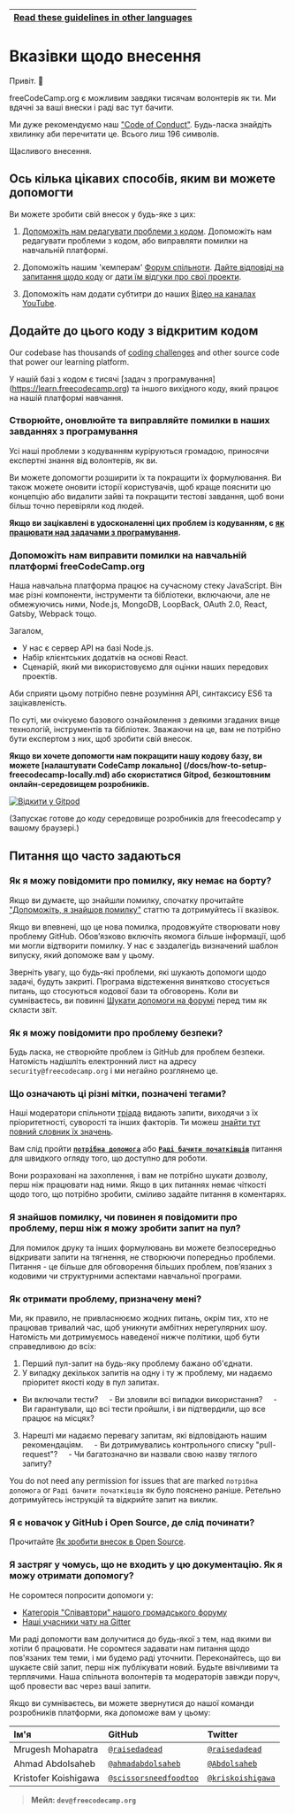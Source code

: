 <!-- do not translate this -->
| [Read these guidelines in other languages](/docs/i18n-languages) |
|-|
<!-- do not translate this -->

# Вказівки щодо внесення

Привіт. 👋

freeCodeCamp.org є можливим завдяки тисячам волонтерів як ти. Ми вдячні за ваші внески і раді вас тут бачити.

Ми дуже рекомендуємо наш ["Code of Conduct"](https://www.freecodecamp.org/code-of-conduct). Будь-ласка знайдіть хвилинку аби перечитати це. Всього лиш 196 символів.

Щасливого внесення.

## Ось кілька цікавих способів, яким ви можете допомогти

Ви можете зробити свій внесок у будь-яке з цих:

1. [Допоможіть нам редагувати проблеми з кодом](#contribute-to-this-open-source-codebase). Допоможіть нам редагувати проблеми з кодом, або виправляти помилки на навчальній платформі.

2. Допоможіть нашим 'кемперам' [Форум спільноти](https://www.freecodecamp.org/forum/). [Дайте відповіді на запитання щодо коду](https://www.freecodecamp.org/forum/?max_posts=1) or [дати їм відгуки про свої проекти](https://www.freecodecamp.org/forum/c/project-feedback?max_posts=1).

3. Допоможіть нам додати субтитри до наших [Відео на каналах YouTube](https://www.youtube.com/channel/UC8butISFwT-Wl7EV0hUK0BQ/videos).

## Додайте до цього коду з відкритим кодом

Our codebase has thousands of [coding challenges](https://learn.freecodecamp.org) and other source code that power our learning platform.

У нашій базі з кодом є тисячі [задач з програмування] (https://learn.freecodecamp.org) та іншого вихідного коду, який працює на нашій платформі навчання.

### Створюйте, оновлюйте та виправляйте помилки в наших завданнях з програмування

Усі наші проблеми з кодуванням куріруються громадою, приносячи експертні знання від волонтерів, як ви.

Ви можете допомогти розширити їх та покращити їх формулювання. Ви також можете оновити історії користувачів, щоб краще пояснити цю концепцію або видалити зайві та покращити тестові завдання, щоб вони більш точно перевіряли код людей.

**Якщо ви зацікавлені в удосконаленні цих проблем із кодуванням, є [як працювати над задачами з програмування](/docs/how-to-work-on-coding-challenges.md).**

### Допоможіть нам виправити помилки на навчальній платформі freeCodeCamp.org

Наша навчальна платформа працює на сучасному стеку JavaScript. Він має різні компоненти, інструменти та бібліотеки, включаючи, але не обмежуючись ними, Node.js, MongoDB, LoopBack, OAuth 2.0, React, Gatsby, Webpack тощо.

Загалом,

- У нас є сервер API на базі Node.js.
- Набір клієнтських додатків на основі React.
- Сценарій, який ми використовуємо для оцінки наших передових проектів.

Аби сприяти цьому потрібно певне розуміння API, синтаксису ES6 та зацікавленість.

По суті, ми очікуємо базового ознайомлення з деякими згаданих вище технологій, інструментів та бібліотек. Зважаючи на це, вам не потрібно бути експертом з них, щоб зробити свій внесок.

**Якщо ви хочете допомогти нам покращити нашу кодову базу, ви можете [налаштувати CodeCamp локально] (/docs/how-to-setup-freecodecamp-locally.md) або скористатися Gitpod, безкоштовним онлайн-середовищем розробників.**

[![Відкити у Gitpod](https://gitpod.io/button/open-in-gitpod.svg)](https://gitpod.io/#https://github.com/freeCodeCamp/freeCodeCamp)

(Запускає готове до коду середовище розробників для freecodecamp у вашому браузері.)

## Питання що часто задаються

### Як я можу повідомити про помилку, яку немає на борту?

Якщо ви думаєте, що знайшли помилку, спочатку прочитайте ["Допоможіть, я знайшов помилку"](https://forum.freecodecamp.org/t/how-to-report-a-bug/19543) статтю та дотримуйтесь її вказівок.

Якщо ви впевнені, що це нова помилка, продовжуйте створювати нову проблему GitHub. Обов’язково включіть якомога більше інформації, щоб ми могли відтворити помилку. У нас є заздалегідь визначений шаблон випуску, який допоможе вам у цьому.

Зверніть увагу, що будь-які проблеми, які шукають допомоги щодо задачі, будуть закриті. Програма відстеження винятково стосується питань, що стосуються кодової бази та обговорень. Коли ви сумніваєтесь, ви повинні [Шукати допомоги на форумі](https://www.freecodecamp.org/forum) перед тим як скласти звіт.

### Як я можу повідомити про проблему безпеки?

Будь ласка, не створюйте проблем із GitHub для проблем безпеки. Натомість надішліть електронний лист на адресу `security@freecodecamp.org` і ми негайно розглянемо це.

### Що означають ці різні мітки, позначені тегами?

Наші модератори спільноти [тріада](https://en.wikipedia.org/wiki/Software_bug#Bug_management) видають запити, виходячи з їх пріоритетності, суворості та інших факторів. Ти можеш [знайти тут повний словник їх значень](https://github.com/freecodecamp/freecodecamp/labels).

Вам слід пройти [**`потрібна допомога`**](https://github.com/freeCodeCamp/freeCodeCamp/issues?q=is%3Aopen+is%3Aissue+label%3A%22help+wanted%22) або [**`Раді бачити початківців`**](https://github.com/freeCodeCamp/freeCodeCamp/issues?q=is%3Aopen+is%3Aissue+label%3A%22first+timers+welcome%22) питання для швидкого огляду того, що доступно для роботи.

Вони розраховані на захоплення, і вам не потрібно шукати дозволу, перш ніж працювати над ними. Якщо в цих питаннях немає чіткості щодо того, що потрібно зробити, сміливо задайте питання в коментарях.

### Я знайшов помилку, чи повинен я повідомити про проблему, перш ніж я можу зробити запит на пул?

Для помилок друку та інших формулювань ви можете безпосередньо відкривати запити на тягнення, не створюючи попередньо проблеми. Питання - це більше для обговорення більших проблем, пов’язаних з кодовими чи структурними аспектами навчальної програми.

### Як отримати проблему, призначену мені?

Ми, як правило, не привласнюємо жодних питань, окрім тих, хто не працював тривалий час, щоб уникнути амбітних нерегулярних шоу. Натомість ми дотримуємось наведеної нижче політики, щоб бути справедливою до всіх:

1. Перший пул-запит на будь-яку проблему бажано об'єднати.
2. У випадку декількох запитів на одну і ту ж проблему, ми надаємо пріоритет якості коду в пул запитах.
- Ви включали тести?
    - Ви зловили всі випадки використання?
    - Ви гарантували, що всі тести пройшли, і ви підтвердили, що все працює на місцях?
3. Нарешті ми надаємо перевагу запитам, які відповідають нашим рекомендаціям.
    - Ви дотримувались контрольного списку "pull-request"?
    - Чи багатозначно ви назвали свою назву тяглого запиту?

You do not need any permission for issues that are marked `потрібна допомога` or `Раді бачити початківців` як було пояснено раніше. Ретельно дотримуйтесь інструкцій та відкрийте запит на виклик.

### Я є новачок у GitHub і Open Source, де слід починати?

Прочитайте [Як зробити внесок в Open Source](https://github.com/freeCodeCamp/how-to-contribute-to-open-source).

### Я застряг у чомусь, що не входить у цю документацію. Як я можу отримати допомогу?

Не соромтеся попросити допомоги у:

- [Категорія "Співавтори" нашого громадського форуму](https://www.freecodecamp.org/forum/c/contributors)
- [Наші учасники чату на Gitter](https://gitter.im/FreeCodeCamp/Contributors)

Ми раді допомогти вам долучитися до будь-якої з тем, над якими ви хотіли б працювати. Не соромтеся задавати нам питання щодо пов'язаних тем теми, і ми будемо раді уточнити. Переконайтесь, що ви шукаєте свій запит, перш ніж публікувати новий. Будьте ввічливими та терплячими. Наша спільнота волонтерів та модераторів завжди поруч, щоб провести вас через ваші запити.

Якщо ви сумніваєтесь, ви можете звернутися до нашої команди розробників платформи, яка допоможе вам у цьому:

| Ім'я            | GitHub | Twitter |
|:----------------|:-------|:--------|
| Mrugesh Mohapatra | [`@raisedadead`](https://github.com/raisedadead) | [`@raisedadead`](https://twitter.com/raisedadead)|
| Ahmad Abdolsaheb | [`@ahmadabdolsaheb`](https://github.com/ahmadabdolsaheb) | [`@Abdolsaheb`](https://twitter.com/Abdolsaheb) |
| Kristofer Koishigawa | [`@scissorsneedfoodtoo`](https://github.com/scissorsneedfoodtoo) | [`@kriskoishigawa`](https://twitter.com/kriskoishigawa) |

> **Мейл: `dev@freecodecamp.org`**
